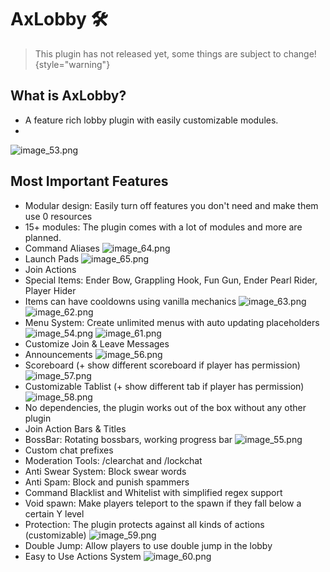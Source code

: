 # AxLobby 🛠️

> This plugin has not released yet, some things are subject to change!
{style="warning"}

## What is AxLobby?
- A feature rich lobby plugin with easily customizable modules.
- 
![image_53.png](image_53.png)

## Most Important Features
- Modular design: Easily turn off features you don't need and make them use 0 resources
- 15+ modules: The plugin comes with a lot of modules and more are planned.
- Command Aliases
![image_64.png](image_64.png)
- Launch Pads
![image_65.png](image_65.png)
- Join Actions
- Special Items: Ender Bow, Grappling Hook, Fun Gun, Ender Pearl Rider, Player Hider
- Items can have cooldowns using vanilla mechanics
![image_63.png](image_63.png)
![image_62.png](image_62.png)
- Menu System: Create unlimited menus with auto updating placeholders
![image_54.png](image_54.png)
![image_61.png](image_61.png)
- Customize Join & Leave Messages
- Announcements
![image_56.png](image_56.png)
- Scoreboard (+ show different scoreboard if player has permission)
![image_57.png](image_57.png)
- Customizable Tablist (+ show different tab if player has permission)
![image_58.png](image_58.png)
- No dependencies, the plugin works out of the box without any other plugin
- Join Action Bars & Titles
- BossBar: Rotating bossbars, working progress bar
![image_55.png](image_55.png)
- Custom chat prefixes
- Moderation Tools: /clearchat and /lockchat
- Anti Swear System: Block swear words
- Anti Spam: Block and punish spammers
- Command Blacklist and Whitelist with simplified regex support
- Void spawn: Make players teleport to the spawn if they fall below a certain Y level
- Protection: The plugin protects against all kinds of actions (customizable)
![image_59.png](image_59.png)
- Double Jump: Allow players to use double jump in the lobby
- Easy to Use Actions System
![image_60.png](image_60.png)